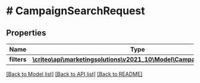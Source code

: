 # # CampaignSearchRequest

## Properties

Name | Type | Description | Notes
------------ | ------------- | ------------- | -------------
**filters** | [**\criteo\api\marketingsolutions\v2021_10\Model\CampaignSearchFilters**](CampaignSearchFilters.md) |  | [optional]

[[Back to Model list]](../../README.md#models) [[Back to API list]](../../README.md#endpoints) [[Back to README]](../../README.md)
